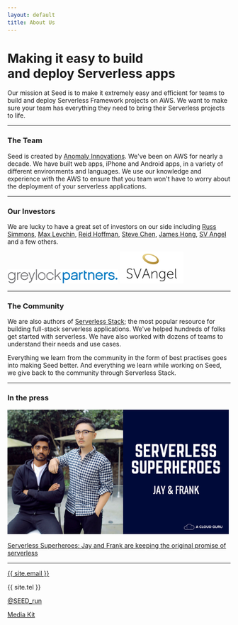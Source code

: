 ```yaml
---
layout: default
title: About Us
---
```


<div class="about">

  <div class="header">
    <h1 class="title">Making it easy to build<br /> and deploy Serverless apps</h1>
    <p>Our mission at Seed is to make it extremely easy and efficient for teams to build and deploy Serverless Framework projects on AWS. We want to make sure your team has everything they need to bring their Serverless projects to life.</p>
  </div>

  <hr />

  <div class="team">
    <h3>The Team</h3>
    <p>Seed is created by <a href="http://anoma.ly">Anomaly Innovations</a>. We've been on AWS for nearly a decade. We have built web apps, iPhone and Android apps, in a variety of different environments and languages. We use our knowledge and experience with the AWS to ensure that you team won't have to worry about the deployment of your serverless applications.</p>
  </div>

  <hr />

  <div class="investors">
    <h3>Our Investors</h3>
    <p>We are lucky to have a great set of investors on our side including <a href="http://en.wikipedia.org/wiki/Russel_Simmons">Russ Simmons</a>, <a href="http://en.wikipedia.org/wiki/Max_Levchin">Max Levchin</a>, <a href="http://en.wikipedia.org/wiki/Reid_Hoffman">Reid Hoffman</a>, <a href="http://en.wikipedia.org/wiki/Steve_Chen_(YouTube)">Steve Chen</a>, <a href="http://en.wikipedia.org/wiki/James_Hong_%28entrepreneur%29">James Hong</a>, <a href="http://en.wikipedia.org/wiki/SV_Angel">SV Angel</a> and a few others.</p>
    <div class="logos">
      <a href="http://www.greylock.com"><img height="32" src="assets/about/greylock.png" /></a>
      <a href="https://svangel.com"><img width="144" src="assets/about/sv-angel.png" /></a>
    </div>
  </div>

  <hr />

  <div class="team">
    <h3>The Community</h3>
    <p>We are also authors of <a href="https://serverless-stack.com">Serverless Stack</a>; the most popular resource for building full-stack serverless applications. We've helped hundreds of folks get started with serverless. We have also worked with dozens of teams to understand their needs and use cases.</p>
    <p>Everything we learn from the community in the form of best practises goes into making Seed better. And everything we learn while working on Seed, we give back to the community through Serverless Stack.</p>
  </div>

  <hr />

  <div class="press">
    <h3>In the press</h3>
    <a href="https://read.acloud.guru/serverless-superheroes-jay-and-frank-are-keeping-the-original-promise-of-serverless-bb3a32f7b8f1">
      <img width="500" src="assets/about/cloud-guru.png" />
    </a>
    <p>
      <a href="https://read.acloud.guru/serverless-superheroes-jay-and-frank-are-keeping-the-original-promise-of-serverless-bb3a32f7b8f1">
        Serverless Superheroes: Jay and Frank are keeping the original promise of serverless
      </a>
    </p>
  </div>

  <hr />

  <div class="info">
    <p><a href="mailto:{{ site.email }}">{{ site.email }}</a></p>
    <p>{{ site.tel }}</p>
    <p><a href="{{ site.twitter }}">@SEED_run</a></p>
    <p><a href="https://s3.amazonaws.com/anomaly/Seed/Media+Kit.zip">Media Kit</a></p>
  </div>

</div>
